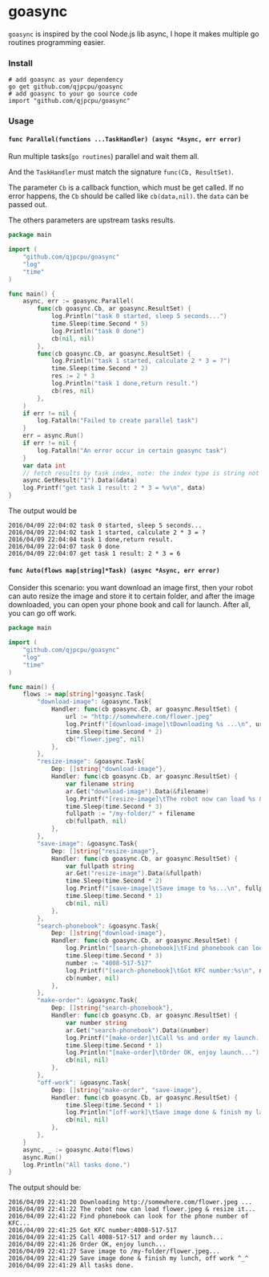 goasync
=========================

`goasync` is inspired by the cool Node.js lib async, I hope it makes multiple go routines programming easier.

### Install

```
# add goasync as your dependency
go get github.com/qjpcpu/goasync
# add goasync to your go source code
import "github.com/qjpcpu/goasync"
```

### Usage

#### `func Parallel(functions ...TaskHandler) (async *Async, err error)`

Run multiple tasks(`go routines`) parallel and wait them all.

And the `TaskHandler` must match the signature `func(Cb, ResultSet)`.

The parameter `Cb` is a callback function, which must be get called. If no error happens, the `Cb` should be called like `cb(data,nil)`. the `data` can be passed out.

The others parameters are upstream tasks results.

```go
package main

import (
	"github.com/qjpcpu/goasync"
	"log"
	"time"
)

func main() {
	async, err := goasync.Parallel(
		func(cb goasync.Cb, ar goasync.ResultSet) {
			log.Println("task 0 started, sleep 5 seconds...")
			time.Sleep(time.Second * 5)
			log.Println("task 0 done")
			cb(nil, nil)
		},
		func(cb goasync.Cb, ar goasync.ResultSet) {
			log.Println("task 1 started, calculate 2 * 3 = ?")
			time.Sleep(time.Second * 2)
			res := 2 * 3
			log.Println("task 1 done,return result.")
			cb(res, nil)
		},
	)
	if err != nil {
		log.Fatalln("Failed to create parallel task")
	}
	err = async.Run()
	if err != nil {
		log.Fatalln("An error occur in certain goasync task")
	}
	var data int
    // fetch results by task index, note: the index type is string not integer
	async.GetResult("1").Data(&data)
	log.Printf("get task 1 result: 2 * 3 = %v\n", data)
}
```

The output would be

```
2016/04/09 22:04:02 task 0 started, sleep 5 seconds...
2016/04/09 22:04:02 task 1 started, calculate 2 * 3 = ?
2016/04/09 22:04:04 task 1 done,return result.
2016/04/09 22:04:07 task 0 done
2016/04/09 22:04:07 get task 1 result: 2 * 3 = 6
```


#### `func Auto(flows map[string]*Task) (async *Async, err error)`

Consider this scenario: you want download an image first, then your robot can auto resize the image and store it to certain folder, and after the image downloaded, you can open your phone book and call for launch. After all, you can go off work.

```go
package main

import (
	"github.com/qjpcpu/goasync"
	"log"
	"time"
)

func main() {
	flows := map[string]*goasync.Task{
		"download-image": &goasync.Task{
			Handler: func(cb goasync.Cb, ar goasync.ResultSet) {
				url := "http://somewhere.com/flower.jpeg"
				log.Printf("[download-image]\tDownloading %s ...\n", url)
				time.Sleep(time.Second * 2)
				cb("flower.jpeg", nil)
			},
		},
		"resize-image": &goasync.Task{
			Dep: []string{"download-image"},
			Handler: func(cb goasync.Cb, ar goasync.ResultSet) {
				var filename string
				ar.Get("download-image").Data(&filename)
				log.Printf("[resize-image]\tThe robot now can load %s & resize it...\n", filename)
				time.Sleep(time.Second * 3)
				fullpath := "/my-folder/" + filename
				cb(fullpath, nil)
			},
		},
		"save-image": &goasync.Task{
			Dep: []string{"resize-image"},
			Handler: func(cb goasync.Cb, ar goasync.ResultSet) {
				var fullpath string
				ar.Get("resize-image").Data(&fullpath)
				time.Sleep(time.Second * 2)
				log.Printf("[save-image]\tSave image to %s...\n", fullpath)
				time.Sleep(time.Second * 1)
				cb(nil, nil)
			},
		},
		"search-phonebook": &goasync.Task{
			Dep: []string{"download-image"},
			Handler: func(cb goasync.Cb, ar goasync.ResultSet) {
				log.Println("[search-phonebook]\tFind phonebook can look for the phone number of KFC...")
				time.Sleep(time.Second * 3)
				number := "4008-517-517"
				log.Printf("[search-phonebook]\tGot KFC number:%s\n", number)
				cb(number, nil)
			},
		},
		"make-order": &goasync.Task{
			Dep: []string{"search-phonebook"},
			Handler: func(cb goasync.Cb, ar goasync.ResultSet) {
				var number string
				ar.Get("search-phonebook").Data(&number)
				log.Printf("[make-order]\tCall %s and order my launch...\n", number)
				time.Sleep(time.Second * 1)
				log.Println("[make-order]\tOrder OK, enjoy launch...")
				cb(nil, nil)
			},
		},
		"off-work": &goasync.Task{
			Dep: []string{"make-order", "save-image"},
			Handler: func(cb goasync.Cb, ar goasync.ResultSet) {
				time.Sleep(time.Second * 1)
				log.Println("[off-work]\tSave image done & finish my launch, off work ^_^")
				cb(nil, nil)
			},
		},
	}
	async, _ := goasync.Auto(flows)
	async.Run()
	log.Println("All tasks done.")
}
```

The output should be:

```
2016/04/09 22:41:20 Downloading http://somewhere.com/flower.jpeg ...
2016/04/09 22:41:22 The robot now can load flower.jpeg & resize it...
2016/04/09 22:41:22 Find phonebook can look for the phone number of KFC...
2016/04/09 22:41:25 Got KFC number:4008-517-517
2016/04/09 22:41:25 Call 4008-517-517 and order my launch...
2016/04/09 22:41:26 Order OK, enjoy lunch...
2016/04/09 22:41:27 Save image to /my-folder/flower.jpeg...
2016/04/09 22:41:29 Save image done & finish my lunch, off work ^_^
2016/04/09 22:41:29 All tasks done.
```
